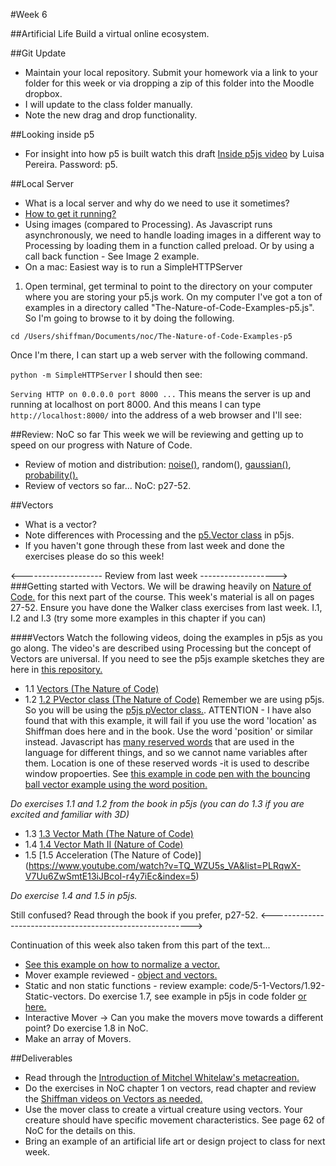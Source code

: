 #Week 6

##Artificial Life
Build a virtual online ecosystem.

##Git Update
* Maintain your local repository. Submit your homework via a link to your folder for this week or via dropping a zip of this folder into the Moodle dropbox.
*  I will update to the class folder manually. 
*  Note the new drag and drop functionality.


##Looking inside p5
* For insight into how p5 is built watch this draft [Inside p5js video](https://vimeo.com/142953316) by Luisa Pereira. Password: p5.

##Local Server

* What is a local server and why do we need to use it sometimes?
* [How to get it running?](https://github.com/processing/p5.js/wiki/Local-server) 
* Using images (compared to Processing). As Javascript runs asynchronously, we need to handle loading images in a different way to Processing by loading them in a function called preload. Or by using a call back function - See Image 2 example. 
* On a mac:
Easiest way is to run a SimpleHTTPServer
1) Open terminal, get terminal to point to the directory on your computer where you are storing your p5.js work. On my computer I've got a ton of examples in a directory called "The-Nature-of-Code-Examples-p5.js". So I'm going to browse to it by doing the following.

```cd /Users/shiffman/Documents/noc/The-Nature-of-Code-Examples-p5```

Once I'm there, I can start up a web server with the following command.

```python -m SimpleHTTPServer```
I should then see:

```Serving HTTP on 0.0.0.0 port 8000 ...```
This means the server is up and running at localhost on port 8000. And this means I can type ```http://localhost:8000/``` into the address of a web browser and I'll see:

##Review: NoC so far
This week we will be reviewing and getting up to speed on our progress with Nature of Code. 

* Review of motion and distribution: [noise()](http://codepen.io/tega/pen/MKMQxX?editors=0010), random(), [gaussian()](http://codepen.io/tega/pen/RrzQdr?editors=0010#), [probability().](http://codepen.io/pen/?editors=0010)
* Review of vectors so far...  NoC: p27-52.

##Vectors

* What is a vector? 
* Note differences with Processing and the [p5.Vector class](http://p5js.org/reference/#/p5.Vector) in p5js. 
* If you haven't gone through these from last week and done the exercises please do so this week!

<-------------------- Review from last week ------------------->
###Getting started with Vectors.
We will be drawing heavily on [Nature of Code.](http://natureofcode.com/) for this next part of the course. This week's material is all on pages 27-52.
Ensure you have done the Walker class exercises from last week. I.1, I.2 and I.3 (try some more examples in this chapter if you can)

####Vectors
Watch the following videos, doing the examples in p5js as you go along. The video's are described using Processing but the concept of Vectors are universal.
If you need to see the p5js example sketches they are here in [this repository.](https://github.com/shiffman/The-Nature-of-Code-Examples-p5.js/tree/master/chp01_vectors)

* 1.1 [Vectors (The Nature of Code)](https://vimeo.com/58734251)
* 1.2 [1.2 PVector class (The Nature of Code)](https://www.youtube.com/watch?v=7nTLzLf7jUg) Remember we are using p5js. So you will be using the [p5js pVector class.](http://p5js.org/reference/#/p5.Vector). ATTENTION - I have also found that with this example, it will fail if you use the word 'location' as Shiffman does here and in the book. Use the word 'position' or similar instead. Javascript has [many reserved words](http://www.w3schools.com/js/js_reserved.asp) that are used in the language for different things, and so we cannot name variables after them. Location is one of these reserved words -it is used to describe window propoerties. See [this example in code pen with the bouncing ball vector example using the word position.](http://codepen.io/tega/pen/zrQXOo?editors=0010)

*Do exercises 1.1 and 1.2 from the book in p5js (you can do 1.3 if you are excited and familiar with 3D)*

* 1.3 [1.3 Vector Math (The Nature of Code)](https://www.youtube.com/watch?v=s6b1_3bNCxk)
* 1.4 [1.4 Vector Math II (Nature of Code)](https://www.youtube.com/watch?v=uHusbFmq-4I)
* 1.5 [1.5 Acceleration (The Nature of Code)] (https://www.youtube.com/watch?v=TQ_WZU5s_VA&list=PLRqwX-V7Uu6ZwSmtE13iJBcoI-r4y7iEc&index=5)

*Do exercise 1.4 and 1.5 in p5js.*

Still confused? Read through the book if you prefer, p27-52.
<---------------------------------------------------------->

Continuation of this week also taken from this part of the text... 

* [See this example on how to normalize a vector.](http://codepen.io/tega/pen/EPBQzM?editors=0010#)
* Mover example reviewed - [object and vectors.](http://codepen.io/tega/pen/jWjZjZ?editors=0010)
* Static and non static functions - review example: code/5-1-Vectors/1.92-Static-vectors. Do exercise 1.7, see example in p5js in code folder [or here.](http://codepen.io/tega/pen/xZoyWm?editors=0011)
* Interactive Mover -> Can you make the movers move towards a different point? Do exercise 1.8 in NoC. 
* Make an array of Movers. 

##Deliverables

* Read through the [Introduction of Mitchel Whitelaw's metacreation.](https://github.com/tegacodes/Drawing-Seeing-Moving-with-Code/blob/gh-pages/docs/readings/mitchell-whitelaw-metacreation-art-and-artificial-life.pdf)
* Do the exercises in NoC chapter 1 on vectors, read chapter and review the [Shiffman videos on Vectors as needed.](https://www.youtube.com/watch?v=mWJkvxQXIa8&list=PLRqwX-V7Uu6ZwSmtE13iJBcoI-r4y7iEc) 
* Use the mover class to create a virtual creature using vectors. Your creature should have specific movement characteristics. See page 62 of NoC for the details on this. 
* Bring an example of an artificial life art or design project to class for next week.

